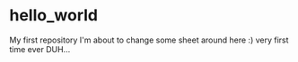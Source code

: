 # hello_world
My first repository
I'm about to change some sheet around here :) very first time ever DUH...
